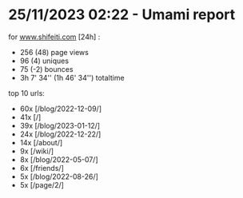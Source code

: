 # 25/11/2023 02:22 - Umami report
for www.shifeiti.com [24h] :

 - 256 (48) page views
 - 96 (4) uniques
 - 75 (-2) bounces
 - 3h 7' 34'' (1h 46' 34'') totaltime


top 10 urls:
 - 60x [/blog/2022-12-09/]
 - 41x [/]
 - 39x [/blog/2023-01-12/]
 - 24x [/blog/2022-12-22/]
 - 14x [/about/]
 - 9x [/wiki/]
 - 8x [/blog/2022-05-07/]
 - 6x [/friends/]
 - 5x [/blog/2022-08-26/]
 - 5x [/page/2/]



